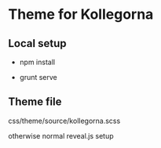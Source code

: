 # Theme for Kollegorna

## Local setup

- npm install

- grunt serve

## Theme file

css/theme/source/kollegorna.scss

otherwise normal reveal.js setup
